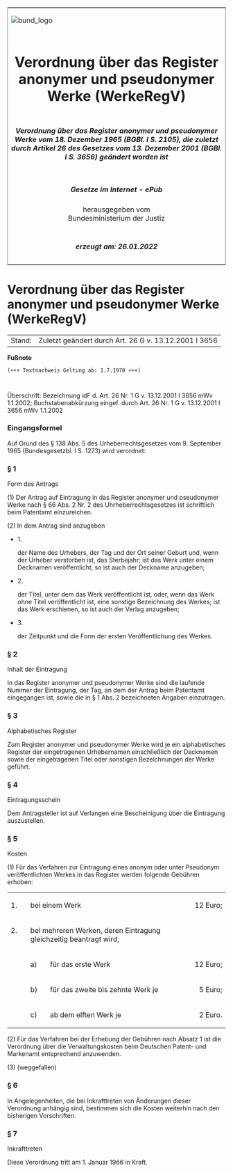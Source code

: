 <span id="DECKBLATT.html"></span>

<table border="0" frame="border" width="100%">

<tr valign="top">

<td align="left">

![bund\_logo](BfJ_2021_Web_de_de.gif)

</td>

<td align="right">

 

</td>

</tr>

<tr align="center" valign="middle">

<td colspan="2">

# Verordnung über das Register anonymer und pseudonymer Werke (WerkeRegV)

</td>

</tr>

<tr align="center" valign="middle">

<td colspan="2">

##### Verordnung über das Register anonymer und pseudonymer Werke vom 18. Dezember 1965 (BGBl. I S. 2105), die zuletzt durch Artikel 26 des Gesetzes vom 13. Dezember 2001 (BGBl. I S. 3656) geändert worden ist

</td>

</tr>

<tr align="center" valign="middle">

<td colspan="2">

  
  

##### Gesetze im Internet - ePub  
  
herausgegeben vom  
Bundesministerium der Justiz

</td>

</tr>

<tr align="center" valign="bottom">

<td colspan="2">

  
  

##### erzeugt am: 26.01.2022

</td>

</tr>

</table>

<span id="BJNR021050965.html"></span>

# Verordnung über das Register anonymer und pseudonymer Werke (WerkeRegV)

<div>

<div class="jnhtml">

|        |                                                       |
| ------ | ----------------------------------------------------- |
| Stand: | Zuletzt geändert durch Art. 26 G v. 13.12.2001 I 3656 |

</div>

</div>

<div>

  
**Fußnote**

<div class="jnhtml">

<div>

<div class="jurAbsatz">

  

``` 
(+++ Textnachweis Geltung ab: 1.7.1970 +++)

 
```

Überschrift: Bezeichnung idF d. Art. 26 Nr. 1 G v. 13.12.2001 I 3656 mWv
1.1.2002; Buchstabenabkürzung eingef. durch Art. 26 Nr. 1 G v.
13.12.2001 I 3656 mWv 1.1.2002

</div>

</div>

</div>

</div>

<span id="BJNR021050965BJNE000101377.html"></span>

### Eingangsformel  

<div>

<div class="jnhtml">

<div>

<div class="jurAbsatz">

Auf Grund des § 138 Abs. 5 des Urheberrechtsgesetzes vom 9. September
1965 (Bundesgesetzbl. I S. 1273) wird verordnet:

</div>

</div>

</div>

</div>

<span id="BJNR021050965BJNE000201377.html"></span>

### § 1  
Form des Antrags

<div>

<div class="jnhtml">

<div>

<div class="jurAbsatz">

(1) Der Antrag auf Eintragung in das Register anonymer und pseudonymer
Werke nach § 66 Abs. 2 Nr. 2 des Uhrheberrechtsgesetzes ist schriftlich
beim Patentamt einzureichen.

</div>

<div class="jurAbsatz">

(2) In dem Antrag sind anzugeben

  - 1\.
    
    <div style="">
    
    der Name des Urhebers, der Tag und der Ort seiner Geburt und, wenn
    der Urheber verstorben ist, das Sterbejahr; ist das Werk unter einem
    Decknamen veröffentlicht, so ist auch der Deckname anzugeben;
    
    </div>

  - 2\.
    
    <div style="">
    
    der Titel, unter dem das Werk veröffentlicht ist, oder, wenn das
    Werk ohne Titel veröffentlicht ist, eine sonstige Bezeichnung des
    Werkes; ist das Werk erschienen, so ist auch der Verlag anzugeben;
    
    </div>

  - 3\.
    
    <div style="">
    
    der Zeitpunkt und die Form der ersten Veröffentlichung des Werkes.
    
    </div>

</div>

</div>

</div>

</div>

<span id="BJNR021050965BJNE000301377.html"></span>

### § 2  
Inhalt der Eintragung

<div>

<div class="jnhtml">

<div>

<div class="jurAbsatz">

In das Register anonymer und pseudonymer Werke sind die laufende Nummer
der Eintragung, der Tag, an dem der Antrag beim Patentamt eingegangen
ist, sowie die in § 1 Abs. 2 bezeichneten Angaben einzutragen.

</div>

</div>

</div>

</div>

<span id="BJNR021050965BJNE000401377.html"></span>

### § 3  
Alphabetisches Register

<div>

<div class="jnhtml">

<div>

<div class="jurAbsatz">

Zum Register anonymer und pseudonymer Werke wird je ein alphabetisches
Register der eingetragenen Urhebernamen einschließlich der Decknamen
sowie der eingetragenen Titel oder sonstigen Bezeichnungen der Werke
geführt.

</div>

</div>

</div>

</div>

<span id="BJNR021050965BJNE000501377.html"></span>

### § 4  
Eintragungsschein

<div>

<div class="jnhtml">

<div>

<div class="jurAbsatz">

Dem Antragsteller ist auf Verlangen eine Bescheinigung über die
Eintragung auszustellen.

</div>

</div>

</div>

</div>

<span id="BJNR021050965BJNE000602377.html"></span>

### § 5  
Kosten

<div>

<div class="jnhtml">

<div>

<div class="jurAbsatz">

(1) Für das Verfahren zur Eintragung eines anonym oder unter Pseudonym
veröffentlichten Werkes in das Register werden folgende Gebühren
erhoben:  

<table style="border: none;">

<colgroup>

<col align="left" width="9%">

</col>

<col align="left" width="9%">

</col>

<col align="left" width="64%">

</col>

<col align="left" width="18%">

</col>

</colgroup>

<tbody valign="top">

<tr>

<td style align="left" valign="top" charoff="50">

1\.

</div>

</div>

</div>

</div>

</td>

<td style colspan="2" align="left" valign="top" charoff="50">

bei einem Werk

</td>

<td style align="right" valign="top" charoff="50">

12 Euro;

</td>

</tr>

<tr>

<td style align="left" valign="top" charoff="50">

2\.

</td>

<td style colspan="2" align="left" valign="top" charoff="50">

bei mehreren Werken, deren Eintragung gleichzeitig beantragt wird,

</td>

<td style align="left" valign="top" charoff="50">

 

</td>

</tr>

<tr>

<td style rowspan="3" align="left" valign="top" charoff="50">

 

</td>

<td style align="left" valign="top" charoff="50">

a)

</td>

<td style align="left" valign="top" charoff="50">

für das erste Werk

</td>

<td style align="right" valign="top" charoff="50">

12 Euro;

</td>

</tr>

<tr>

<td style align="left" valign="top" charoff="50">

b)

</td>

<td style align="left" valign="top" charoff="50">

für das zweite bis zehnte Werk je

</td>

<td style align="right" valign="top" charoff="50">

5 Euro;

</td>

</tr>

<tr>

<td style align="left" valign="top" charoff="50">

c)

</td>

<td style align="left" valign="top" charoff="50">

ab dem elften Werk je

</td>

<td style align="right" valign="top" charoff="50">

2 Euro.

</td>

</tr>

</tbody>

</table>

</div>

<div class="jurAbsatz">

(2) Für das Verfahren bei der Erhebung der Gebühren nach Absatz 1 ist
die Verordnung über die Verwaltungskosten beim Deutschen Patent- und
Markenamt entsprechend anzuwenden.

</div>

<div class="jurAbsatz">

(3) (weggefallen)

</div>

</div>

</div>

</div>

<span id="BJNR021050965BJNE000702377.html"></span>

### § 6  

<div>

<div class="jnhtml">

<div>

<div class="jurAbsatz">

In Angelegenheiten, die bei Inkrafttreten von Änderungen dieser
Verordnung anhängig sind, bestimmen sich die Kosten weiterhin nach den
bisherigen Vorschriften.

</div>

</div>

</div>

</div>

<span id="BJNR021050965BJNE000801377.html"></span>

### § 7  
Inkrafttreten

<div>

<div class="jnhtml">

<div>

<div class="jurAbsatz">

Diese Verordnung tritt am 1. Januar 1966 in Kraft.

</div>

</div>

</div>

</div>
